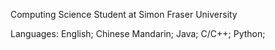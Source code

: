 Computing Science Student at Simon Fraser University

Languages: English;
           Chinese Mandarin;
           Java;
           C/C++;
           Python;
